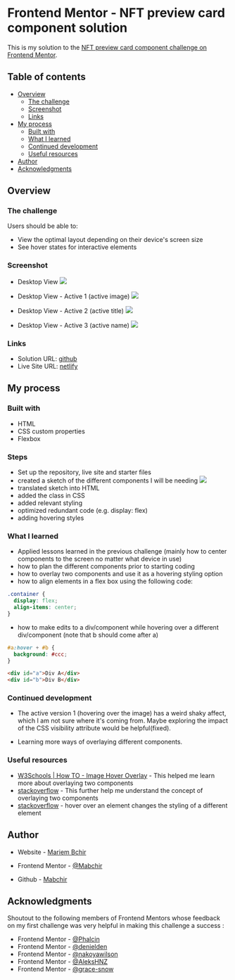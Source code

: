 # Frontend Mentor - NFT preview card component solution

This is my solution to the [NFT preview card component challenge on Frontend Mentor](https://www.frontendmentor.io/challenges/nft-preview-card-component-SbdUL_w0U).

## Table of contents

- [Overview](#overview)
  - [The challenge](#the-challenge)
  - [Screenshot](#screenshot)
  - [Links](#links)
- [My process](#my-process)
  - [Built with](#built-with)
  - [What I learned](#what-i-learned)
  - [Continued development](#continued-development)
  - [Useful resources](#useful-resources)
- [Author](#author)
- [Acknowledgments](#acknowledgments)

## Overview

### The challenge

Users should be able to:

- View the optimal layout depending on their device's screen size
- See hover states for interactive elements

### Screenshot

- Desktop View
  ![](./images/nft_desktop.png)

- Desktop View - Active 1 (active image)
  ![](./images/nft_desktop_active_1.png)

- Desktop View - Active 2 (active title)
  ![](.//images/nft_desktop_active_2.png)

- Desktop View - Active 3 (active name)
  ![](./images/nft_desktop_active_3.png)

### Links

- Solution URL: [github](https://github.com/Mabchir/nft_preview_card_component)
- Live Site URL: [netlify](https://unruffled-brahmagupta-af01d0.netlify.app/)

## My process

### Built with

- HTML
- CSS custom properties
- Flexbox

### Steps

- Set up the repository, live site and starter files
- created a sketch of the different components I will be needing ![](./images/nft_sketch.png)
- translated sketch into HTML
- added the class in CSS
- added relevant styling
- optimized redundant code (e.g. display: flex)
- adding hovering styles

### What I learned

- Applied lessons learned in the previous challenge (mainly how to center components to the screen no matter what device in use)
- how to plan the different components prior to starting coding
- how to overlay two components and use it as a hovering styling option
- how to align elements in a flex box using the following code:

```css
.container {
  display: flex;
  align-items: center;
}
```

- how to make edits to a div/component while hovering over a different div/component (note that b should come after a)

```css
#a:hover + #b {
  background: #ccc;
}
```

```html
<div id="a">Div A</div>
<div id="b">Div B</div>
```

### Continued development

- The active version 1 (hovering over the image) has a weird shaky affect, which I am not sure where it's coming from. Maybe exploring the impact of the CSS visibility attribute would be helpful(fixed).

- Learning more ways of overlaying different components.

### Useful resources

- [W3Schools | How TO - Image Hover Overlay](https://www.w3schools.com/howto/howto_css_image_overlay.asp) - This helped me learn more about overlaying two components
- [stackoverflow](https://stackoverflow.com/questions/2941189/how-to-overlay-one-div-over-another-div) - This further help me understand the concept of overlaying two components
- [stackoverflow](https://stackoverflow.com/questions/6910049/on-a-css-hover-event-can-i-change-another-divs-styling) - hover over an element changes the styling of a different element

## Author

- Website - [Mariem Bchir](https://goofy-easley-2c8717.netlify.app/index.html)

- Frontend Mentor - [@Mabchir](https://www.frontendmentor.io/profile/Mabchir)

- Github - [Mabchir](https://github.com/Mabchir)

## Acknowledgments

Shoutout to the following members of Frontend Mentors whose feedback on my first challenge was very helpful in making this challenge a success :

- Frontend Mentor - [@Phalcin](https://www.frontendmentor.io/profile/Phalcin)
- Frontend Mentor - [@denielden](https://www.frontendmentor.io/profile/denielden)
- Frontend Mentor - [@nakoyawilson](https://www.frontendmentor.io/profile/nakoyawilson)
- Frontend Mentor - [@AleksHNZ](https://www.frontendmentor.io/profile/AleksHNZ)
- Frontend Mentor - [@grace-snow](https://www.frontendmentor.io/profile/grace-snow)
